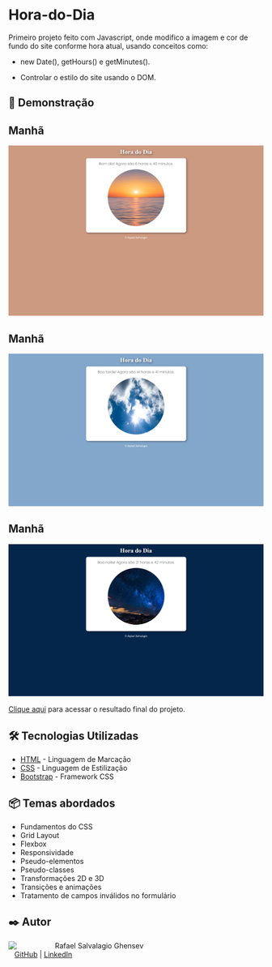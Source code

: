 # Hora-do-Dia

Primeiro projeto feito com Javascript, onde modifico a imagem e cor de fundo do site conforme hora atual, usando conceitos como:
- new Date(), getHours() e getMinutes().
* Controlar o estilo do site usando o DOM.

## 🚀 Demonstração
## Manhã
![image](assets/img/readme-images/pagina-manha.png)

## Manhã
![image](assets/img/readme-images/pagina-tarde.png)

## Manhã
![image](assets/img/readme-images/pagina-noite.png)

[Clique aqui](https://micheleambrosio.github.io/coffee-shop-bootstrap-dio/) para acessar o resultado final do projeto.

## 🛠️ Tecnologias Utilizadas

* [HTML](https://www.w3.org/html/) - Linguagem de Marcação
* [CSS](https://www.w3.org/Style/CSS/) - Linguagem de Estilização
* [Bootstrap](https://getbootstrap.com/) - Framework CSS

<h2>📦 Temas abordados</h2>

- Fundamentos do CSS
- Grid Layout
- Flexbox
- Responsividade
- Pseudo-elementos
- Pseudo-classes
- Transformações 2D e 3D
- Transições e animações
- Tratamento de campos inválidos no formulário

## ✒️ Autor
<p>
    <img align=left margin=10 width=80 src="https://avatars.githubusercontent.com/u/50595987?s=400"/>
    <p>&nbsp&nbsp&nbspRafael Salvalagio Ghensev<br>
    &nbsp&nbsp&nbsp<a href="https://github.com/rafaelrfls">GitHub</a>&nbsp;|&nbsp;<a href="https://www.linkedin.com/in/rafael-salvalagio-ghensev-49671285/">LinkedIn</a>&nbsp;</p>
</p>
